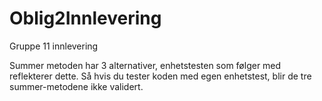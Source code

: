 # Oblig2Innlevering
Gruppe 11 innlevering

Summer metoden har 3 alternativer, enhetstesten som følger med reflekterer dette.
Så hvis du tester koden med egen enhetstest, blir de tre summer-metodene ikke validert.
